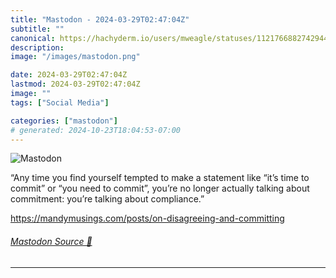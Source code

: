 ```yaml
---
title: "Mastodon - 2024-03-29T02:47:04Z"
subtitle: ""
canonical: https://hachyderm.io/users/mweagle/statuses/112176688274294442
description:
image: "/images/mastodon.png"

date: 2024-03-29T02:47:04Z
lastmod: 2024-03-29T02:47:04Z
image: ""
tags: ["Social Media"]

categories: ["mastodon"]
# generated: 2024-10-23T18:04:53-07:00
---
```

![Mastodon](/images/mastodon.png)

<p>“Any time you find yourself tempted to make a statement like “it’s time to commit” or “you need to commit”, you’re no longer actually talking about commitment: you’re talking about compliance.”</p><p><a href="https://mandymusings.com/posts/on-disagreeing-and-committing" target="_blank" rel="nofollow noopener noreferrer" translate="no"><span class="invisible">https://</span><span class="ellipsis">mandymusings.com/posts/on-disa</span><span class="invisible">greeing-and-committing</span></a></p>


###### [Mastodon Source 🐘](https://hachyderm.io/@mweagle/112176688274294442)

___
